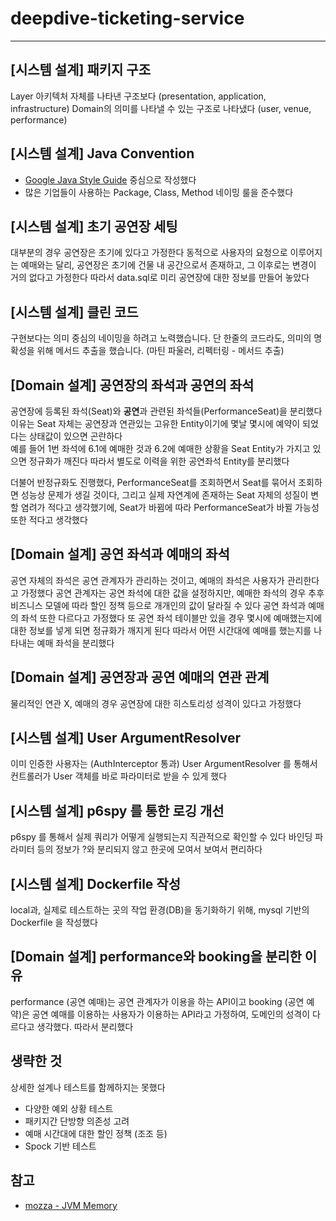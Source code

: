 # deepdive-ticketing-service

---

## [시스템 설계] 패키지 구조

Layer 아키텍처 자체를 나타낸 구조보다 (presentation, application, infrastructure)
Domain의 의미를 나타낼 수 있는 구조로 나타냈다 (user, venue, performance)

## [시스템 설계] Java Convention

- [Google Java Style Guide](https://google.github.io/styleguide/javaguide.html) 중심으로 작성했다
- 많은 기업들이 사용하는 Package, Class, Method 네이밍 룰을 준수했다

## [시스템 설계] 초기 공연장 세팅

대부분의 경우 공연장은 초기에 있다고 가정한다
동적으로 사용자의 요청으로 이루어지는 예매와는 달리, 공연장은 초기에 건물 내 공간으로서 존재하고, 그 이후로는 변경이 거의 없다고 가정한다
따라서 data.sql로 미리 공연장에 대한 정보를 만들어 놓았다

## [시스템 설계] 클린 코드

구현보다는 의미 중심의 네이밍을 하려고 노력했습니다.
단 한줄의 코드라도, 의미의 명확성을 위해 메서드 추출을 했습니다.
(마틴 파울러, 리펙터링 - 메서드 추출)

## [Domain 설계] **공연장의 좌석**과 **공연의 좌석**
공연장에 등록된 좌석(Seat)와 **공연**과 관련된 좌석들(PerformanceSeat)을 분리했다
이유는 Seat 자체는 공연장과 연관있는 고유한 Entity이기에 몇날 몇시에 예약이 되었다는 상태값이 있으면 곤란하다  
예를 들어 1번 좌석에 6.1에 예매한 것과 6.2에 예매한 상황을 Seat Entity가 가지고 있으면 정규화가 깨진다
따라서 별도로 이력을 위한 공연좌석 Entity를 분리했다

더불어 반정규화도 진행했다, PerformanceSeat를 조회하면서 Seat를 묶어서 조회하면 성능상 문제가 생길 것이다,
그리고 실제 자연계에 존재하는 Seat 자체의 성질이 변할 염려가 적다고 생각했기에, 
Seat가 바뀜에 따라 PerformanceSeat가 바뀔 가능성 또한 적다고 생각했다

## [Domain 설계] **공연 좌석**과 **예매의 좌석**

공연 자체의 좌석은 공연 관계자가 관리하는 것이고, 예매의 좌석은 사용자가 관리한다고 가정했다
공연 관계자는 공연 좌석에 대한 값을 설정하지만, 예매한 좌석의 경우 추후 비즈니스 모델에 따라 할인 정책 등으로
개개인의 값이 달라질 수 있다
공연 좌석과 예매의 좌석 또한 다르다고 가정했다
또 공연 좌석 테이블만 있을 경우 몇시에 예매했는지에 대한 정보를 넣게 되면 정규화가 깨지게 된다
따라서 어떤 시간대에 예매를 했는지를 나타내는 예매 좌석을 분리했다

## [Domain 설계] 공연장과 공연 예매의 연관 관계

물리적인 연관 X, 예매의 경우 공연장에 대한 히스토리성 성격이 있다고 가정했다

## [시스템 설계] User ArgumentResolver

이미 인증한 사용자는 (AuthInterceptor 통과) User ArgumentResolver 를 통해서 
컨트롤러가 User 객체를 바로 파라미터로 받을 수 있게 했다 

## [시스템 설계] p6spy 를 통한 로깅 개선

p6spy 를 통해서 실제 쿼리가 어떻게 실행되는지 직관적으로 확인할 수 있다
바인딩 파라미터 등의 정보가 ?와 분리되지 않고 한곳에 모여서 보여서 편리하다

## [시스템 설계] Dockerfile 작성
local과, 실제로 테스트하는 곳의 작업 환경(DB)을 동기화하기 위해, 
mysql 기반의 Dockerfile 을 작성했다

## [Domain 설계] performance와 booking을 분리한 이유

performance (공연 예매)는 공연 관계자가 이용을 하는 API이고
booking (공연 예약)은 공연 예매를 이용하는 사용자가 이용하는 API라고 가정하여, 
도메인의 성격이 다르다고 생각했다. 따라서 분리했다

## 생략한 것

상세한 설계나 테스트를 함께하지는 못했다

- 다양한 예외 상황 테스트
- 패키지간 단방향 의존성 고려
- 예매 시간대에 대한 할인 정책 (조조 등)
- Spock 기반 테스트

## 참고

- [mozza - JVM Memory](https://medium.com/numble-it/jvm-%EB%A9%94%EB%AA%A8%EB%A6%AC-%EA%B4%80%EB%A6%AC-57a97c1f3a82)
